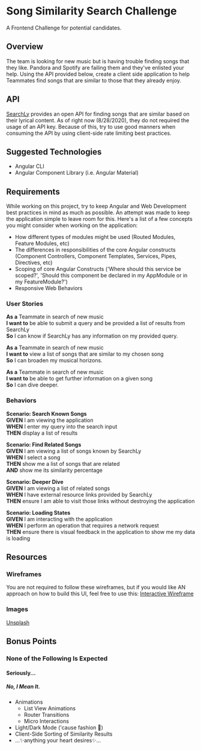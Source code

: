 # Song Similarity Search Challenge
A Frontend Challenge for potential candidates.

## Overview
The team is looking for new music but is having trouble finding songs that they like. Pandora and Spotify are failing them and they've enlisted your help. Using the API provided below, create a client side application to help Teammates find songs that are similar to those that they already enjoy.

## API
[SearchLy](https://searchly.asuarez.dev/docs/v1) provides an open API for finding songs that are similar based on their lyrical content. As of right now (8/28/2020), they do not required the usage of an API key. Because of this, try to use good manners when consuming the API by using client-side rate limiting best practices.

## Suggested Technologies
* Angular CLI
* Angular Component Library (i.e. Angular Material)

## Requirements
While working on this project, try to keep Angular and Web Development best practices in mind as much as possible. An attempt was made to keep the application simple to leave room for this. Here's a list of a few concepts you might consider when working on the application: 
* How different types of modules might be used (Routed Modules, Feature Modules, etc)
* The differences in responsibilities of the core Angular constructs (Component Controllers, Component Templates, Services, Pipes, Directives, etc)
* Scoping of core Angular Constructs ('Where should this service be scoped?', 'Should this component be declared in my AppModule or in my FeatureModule?')
* Responsive Web Behaviors

### User Stories
**As a** Teammate in search of new music  
**I want to** be able to submit a query and be provided a list of results from SearchLy  
**So** I can know if SearchLy has any information on my provided query.  

**As a** Teammate in search of new music  
**I want to** view a list of songs that are similar to my chosen song   
**So** I can broaden my musical horizons.  

**As a** Teammate in search of new music  
**I want to** be able to get further information on a given song  
**So** I can dive deeper.  

### Behaviors
**Scenario: Search Known Songs**  
**GIVEN** I am viewing the application  
**WHEN** I enter my query into the search input  
**THEN** display a list of results  

**Scenario: Find Related Songs**  
**GIVEN** I am viewing a list of songs known by SearchLy  
**WHEN** I select a song  
**THEN** show me a list of songs that are related  
**AND** show me its similarity percentage  

**Scenario: Deeper Dive**  
**GIVEN** I am viewing a list of related songs  
**WHEN** I have external resource links provided by SearchLy  
**THEN** ensure I am able to visit those links without destroying the application  

**Scenario: Loading States**  
**GIVEN** I am interacting with the application  
**WHEN** I perform an operation that requires a network request  
**THEN** ensure there is visual feedback in the application to show me my data is loading  

## Resources
### Wireframes
You are not required to follow these wireframes, but if you would like AN approach on how to build this UI, feel free to use this:
[Interactive Wireframe](https://www.figma.com/proto/LSoza6gcKmeGMld9nQgDSg/SearchLy-Wireframes?node-id=2%3A3&viewport=244%2C463%2C0.2206893414258957&scaling=min-zoom)

### Images
[Unsplash](https://unsplash.com/)

## Bonus Points
### None of the Following Is Expected
#### Seriously...
##### No, I Mean It.
* Animations
  * List View Animations
  * Router Transitions
  * Micro Interactions
* Light/Dark Mode ('cause fashion 💅)
* Client-Side Sorting of Similarity Results
* ...✨anything your heart desires✨...
